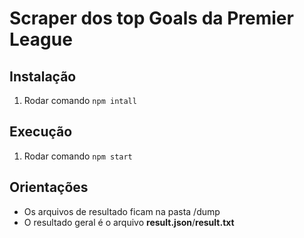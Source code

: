 # Scraper dos top Goals da Premier League

## Instalação

 1. Rodar comando `npm intall`
 
 ## Execução
  1. Rodar comando `npm start`


## Orientações

 - Os arquivos de resultado ficam na pasta /dump
 - O resultado geral é o arquivo **result.json**/**result.txt**